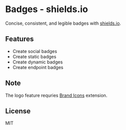 # Badges - shields.io

Concise, consistent, and legible badges with [shields.io](https://github.com/badges/shields).

## Features

- Create social badges
- Create static badges
- Create dynamic badges
- Create endpoint badges

## Note

The logo feature requries [Brand Icons](https://www.raycast.com/litomore/simple-icons) extension.

## License

MIT
